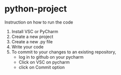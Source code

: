 # python-project

Instruction on how to run the code 

1. Install VSC or PyCharm
2. Create a new project
3. Create a new .py file
4. Write your code
5. To commit to your changes to an existing repository, 
	- log in to github on your pycharm
	- Click on VSC on pycharm 
	- click on Commit option